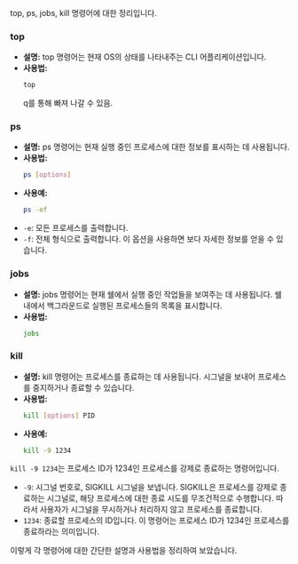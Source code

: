 top, ps, jobs, kill 명령어에 대한 정리입니다.

### top
- **설명:** top 명령어는 현재 OS의 상태를 나타내주는 CLI 어플리케이션입니다.
- **사용법:**
  ```bash
  top
  ```
  q를 통해 빠져 나갈 수 있음.
  
### ps
- **설명:** ps 명령어는 현재 실행 중인 프로세스에 대한 정보를 표시하는 데 사용됩니다.
- **사용법:**
  ```bash
  ps [options]
  ```
- **사용예:**
  ```bash
  ps -ef
  ```
- `-e`: 모든 프로세스를 출력합니다.
- `-f`: 전체 형식으로 출력합니다. 이 옵션을 사용하면 보다 자세한 정보를 얻을 수 있습니다.

### jobs
- **설명:** jobs 명령어는 현재 쉘에서 실행 중인 작업들을 보여주는 데 사용됩니다. 쉘 내에서 백그라운드로 실행된 프로세스들의 목록을 표시합니다.
- **사용법:**
  ```bash
  jobs
  ```

### kill
- **설명:** kill 명령어는 프로세스를 종료하는 데 사용됩니다. 시그널을 보내어 프로세스를 중지하거나 종료할 수 있습니다.
- **사용법:**
  ```bash
  kill [options] PID
  ```
- **사용예:**
  ```bash
  kill -9 1234
  ```
`kill -9 1234`는 프로세스 ID가 1234인 프로세스를 강제로 종료하는 명령어입니다.
- `-9`: 시그널 번호로, SIGKILL 시그널을 보냅니다. SIGKILL은 프로세스를 강제로 종료하는 시그널로, 해당 프로세스에 대한 종료 시도를 무조건적으로 수행합니다. 따라서 사용자가 시그널을 무시하거나 처리하지 않고 프로세스를 종료합니다.
- `1234`: 종료할 프로세스의 ID입니다. 이 명령어는 프로세스 ID가 1234인 프로세스를 종료하라는 의미입니다.


이렇게 각 명령어에 대한 간단한 설명과 사용법을 정리하여 보았습니다.
